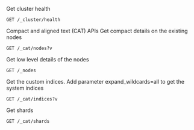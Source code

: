 Get cluster health
```
GET /_cluster/health
```

Compact and aligned text (CAT) APIs
Get compact details on the existing nodes
```
GET /_cat/nodes?v
```
Get low level details of the nodes
```
GET /_nodes
```

Get the custom indices. Add parameter expand_wildcards=all to get the system indices
```
GET /_cat/indices?v
```
Get shards
```
GET /_cat/shards
```
